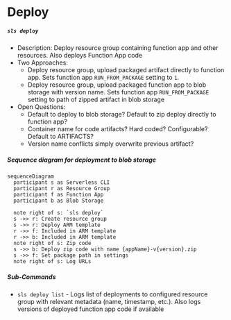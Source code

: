 # Deploy

##### `sls deploy`
- Description: Deploy resource group containing function app and other resources. Also deploys Function App code
- Two Approaches:
  - Deploy resource group, upload packaged artifact directly to function app. Sets function app `RUN_FROM_PACKAGE` setting to `1`.
  - Deploy resource group, upload packaged function app to blob storage with version name. Sets function app `RUN_FROM_PACKAGE` setting to path of zipped artifact in blob storage
- Open Questions:
  - Default to deploy to blob storage? Default to zip deploy directly to function app?
  - Container name for code artifacts? Hard coded? Configurable? Default to ARTIFACTS?
  - Version name conflicts simply overwrite previous artifact?

##### Sequence diagram for deployment to blob storage


```mermaid
sequenceDiagram
  participant s as Serverless CLI
  participant r as Resource Group 
  participant f as Function App
  participant b as Blob Storage

  note right of s: `sls deploy`
  s ->> r: Create resource group
  s ->> r: Deploy ARM template
  r ->> f: Included in ARM template
  r ->> b: Included in ARM template
  note right of s: Zip code
  s ->> b: Deploy zip code with name {appName}-v{version}.zip
  s ->> f: Set package path in settings
  note right of s: Log URLs 
```


##### Sub-Commands

- `sls deploy list` - Logs list of deployments to configured resource group with relevant metadata (name, timestamp, etc.). Also logs versions of deployed function app code if available


